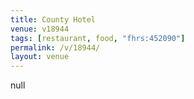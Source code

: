 ```yaml
---
title: County Hotel
venue: v18944
tags: [restaurant, food, "fhrs:452090"]
permalink: /v/18944/
layout: venue
---
```

null